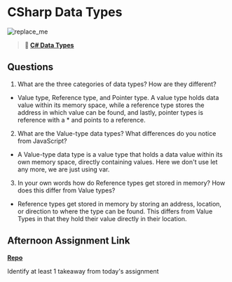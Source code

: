 # CSharp Data Types

![replace_me](https://codeworks.blob.core.windows.net/public/assets/img/illustrations/placeholder.svg)

> **📖 [C# Data Types](https://codeworksacademy.com/fs-student-guide/resources/wk10/01-CSharp-Generics)**

## Questions

1. What are the three categories of data types? How are they different?

- Value type, Reference type, and Pointer type. A value type holds data value within its memory space, while a reference type stores the address in which value can be found, and lastly, pointer types is reference with a \* and points to a reference.

2. What are the Value-type data types? What differences do you notice from JavaScript?

- A Value-type data type is a value type that holds a data value within its own memory space, directly containing values. Here we don't use let any more, we are just using var.

3. In your own words how do Reference types get stored in memory? How does this differ from Value types?

- Reference types get stored in memory by storing an address, location, or direction to where the type can be found. This differs from Value Types in that they hold their value directly in their location.

## Afternoon Assignment Link

**[Repo](https://github.com/Jakeepaulin/<ASSIGNMENT_REPO>)**

Identify at least 1 takeaway from today's assignment
